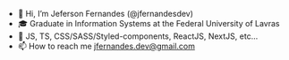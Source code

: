 - 👋 Hi, I’m Jeferson Fernandes (@jfernandesdev)
- 🎓 Graduate in Information Systems at the Federal University of Lavras
- 🚀 JS, TS, CSS/SASS/Styled-components, ReactJS, NextJS, etc...
- 📫 How to reach me jfernandes.dev@gmail.com
